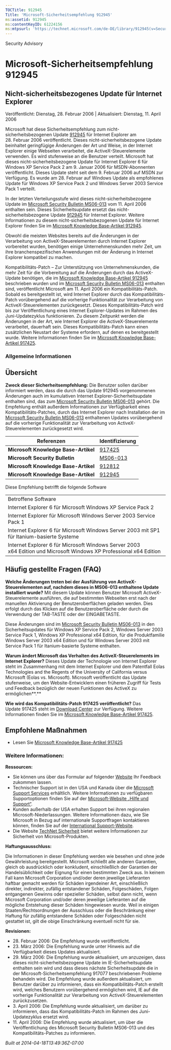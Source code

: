 ```yaml
---
TOCTitle: 912945
Title: 'Microsoft-Sicherheitsempfehlung 912945'
ms:assetid: 912945
ms:contentKeyID: 61224156
ms:mtpsurl: 'https://technet.microsoft.com/de-DE/library/912945(v=Security.10)'
---
```


Security Advisory

Microsoft-Sicherheitsempfehlung 912945
======================================

Nicht-sicherheitsbezogenes Update für Internet Explorer
-------------------------------------------------------

Veröffentlicht: Dienstag, 28. Februar 2006 | Aktualisiert: Dienstag, 11. April 2006

Microsoft hat diese Sicherheitsempfehlung zum nicht-sicherheitsbezogenen Update [912945](http://support.microsoft.com/kb/912945) für Internet Explorer am 28. Februar 2006 veröffentlicht. Dieses nicht-sicherheitsbezogene Update beinhaltet geringfügige Änderungen der Art und Weise, in der Internet Explorer einige Webseiten verarbeitet, die ActiveX-Steuerelemente verwenden. Es wird stufenweise an die Benutzer verteilt. Microsoft hat dieses nicht-sicherheitsbezogene Update für Internet Explorer 6 für Windows XP Service Pack 2 am 9. Januar 2006 für MSDN-Abonnenten veröffentlicht. Dieses Update steht seit dem 9. Februar 2006 auf MSDN zur Verfügung. Es wurde am 28. Februar auf Windows Update als empfohlenes Update für Windows XP Service Pack 2 und Windows Server 2003 Service Pack 1 verteilt.

In der letzten Verteilungsstufe wird dieses nicht-sicherheitsbezogene Update im [Microsoft Security Bulletin MS06-013](http://www.microsoft.com/germany/technet/sicherheit/bulletins/ms06-013.mspx) vom 11. April 2006 enthalten sein. Dieses Sicherheitsupdate ersetzt das nicht-sicherheitsbezogene Update [912945](http://support.microsoft.com/kb/912945) für Internet Explorer. Weitere Informationen zu diesem nicht-sicherheitsbezogenen Update für Internet Explorer finden Sie im [Microsoft Knowledge Base-Artikel 912945](http://support.microsoft.com/kb/912945).

Obwohl die meisten Websites bereits auf die Änderungen in der Verarbeitung von ActiveX-Steuerelementen durch Internet Explorer vorbereitet wurden, benötigen einige Unternehmenskunden mehr Zeit, um ihre branchenspezifischen Anwendungen mit der Änderung in Internet Explorer kompatibel zu machen.

Kompatibilitäts-Patch – Zur Unterstützung von Unternehmenskunden, die mehr Zeit für die Vorbereitung auf die Änderungen durch das ActiveX-Update benötigen, die im [Microsoft Knowledge Base-Artikel 912945](http://support.microsoft.com/kb/912945) beschrieben wurden und im [Microsoft Security Bulletin MS06-013](http://www.microsoft.com/germany/technet/sicherheit/bulletins/ms06-013.mspx) enthalten sind, veröffentlicht Microsoft am 11. April 2006 ein Kompatibilitäts-Patch. Sobald es bereitgestellt ist, wird Internet Explorer durch das Kompatibilitäts-Patch vorübergehend auf die vorherige Funktionalität zur Verarbeitung von ActiveX-Steuerelementen zurückgesetzt. Dieses Kompatibilitäts-Patch wird bis zur Veröffentlichung eines Internet Explorer-Updates im Rahmen des Juni-Updatezyklus funktionieren. Zu diesem Zeitpunkt werden die Änderungen in der Art, wie Internet Explorer die ActiveX-Steuerelemente verarbeitet, dauerhaft sein. Dieses Kompatibilitäts-Patch kann einen zusätzlichen Neustart der Systeme erfordern, auf denen es bereitgestellt wurde. Weitere Informationen finden Sie im [Microsoft Knowledge Base-Artikel 917425](http://support.microsoft.com/kb/917425).

### Allgemeine Informationen

Übersicht
---------

<span></span>
**Zweck dieser Sicherheitsempfehlung:** Die Benutzer sollen darüber informiert werden, dass die durch das Update 912945 vorgenommenen Änderungen auch im kumulativen Internet Explorer-Sicherheitsupdate enthalten sind, das zum [Microsoft Security Bulletin MS06-013](http://www.microsoft.com/germany/technet/sicherheit/bulletins/ms06-013.mspx) gehört. Die Empfehlung enthält außerdem Informationen zur Verfügbarkeit eines Kompatibilitäts-Patches, durch das Internet Explorer nach Installation der im [Microsoft Security Bulletin MS06-013](http://www.microsoft.com/germany/technet/sicherheit/bulletins/ms06-013.mspx) enthaltenen Updates vorübergehend auf die vorherige Funktionalität zur Verarbeitung von ActiveX-Steuerelementen zurückgesetzt wird.

| Referenzen                           | Identifizierung                                                                         |
|--------------------------------------|-----------------------------------------------------------------------------------------|
| **Microsoft Knowledge Base-Artikel** | [917425](http://support.microsoft.com/kb/917425)                                        |
| **Microsoft Security Bulletin**      | [MS06-013](http://www.microsoft.com/germany/technet/sicherheit/bulletins/ms06-013.mspx) |
| **Microsoft Knowledge Base-Artikel** | [912812](http://support.microsoft.com/kb/912812)                                        |
| **Microsoft Knowledge Base-Artikel** | [912945](http://support.microsoft.com/kb/912945)                                        |

Diese Empfehlung betrifft die folgende Software

|                                                                                                                     |
|---------------------------------------------------------------------------------------------------------------------|
| Betroffene Software                                                                                                 |
| Internet Explorer 6 für Microsoft Windows XP Service Pack 2                                                         |
| Internet Explorer für Microsoft Windows Server 2003 Service Pack 1                                                  |
| Internet Explorer 6 für Microsoft Windows Server 2003 mit SP1 für Itanium-basierte Systeme                          |
| Internet Explorer 6 für Microsoft Windows Server 2003 x64 Edition und Microsoft Windows XP Professional x64 Edition |

Häufig gestellte Fragen (FAQ)
-----------------------------

<span></span>
**Welche Änderungen treten bei der Ausführung von ActiveX-Steuerelementen auf, nachdem dieses in MS06-013 enthaltene Update installiert wurde?**
Mit diesem Update können Benutzer Microsoft ActiveX-Steuerelemente ausführen, die auf bestimmten Webseiten erst nach der manuellen Aktivierung der Benutzeroberflächen geladen werden. Dies erfolgt durch das Klicken auf die Benutzeroberfläche oder durch die Verwendung der TAB-TASTE oder der EINGABETASTE.

Diese Änderungen sind im [Microsoft Security Bulletin MS06-013](http://www.microsoft.com/germany/technet/sicherheit/bulletins/ms06-013.mspx) in den Sicherheitsupdates für Windows XP Service Pack 2, Windows Server 2003 Service Pack 1, Windows XP Professional x64 Edition, für die Produktfamilie Windows Server 2003 x64 Edition und für Windows Server 2003 mit Service Pack 1 für Itanium-basierte Systeme enthalten.

**Warum ändert Microsoft das Verhalten des ActiveX-Steuerelements im Internet Explorer?**
Dieses Update der Technologie von Internet Explorer steht im Zusammenhang mit dem Internet Explorer und dem Patentfall Eolas Technologies and the Regents of the University of California versus Microsoft (Eolas vs. Microsoft). Microsoft veröffentlicht das Update stufenweise, um den Website-Entwicklern einen früheren Zugriff für Tests und Feedback bezüglich der neuen Funktionen des ActiveX zu ermöglichen**.**

**Wie wird das Kompatibilitäts-Patch 917425 veröffentlicht?**
Das Update 917425 steht im [Download Center](http://www.microsoft.com/downloads/) zur Verfügung. Weitere Informationen finden Sie im [Microsoft Knowledge Base-Artikel 917425](http://support.microsoft.com/kb/917425).

Empfohlene Maßnahmen
--------------------

<span></span>
-   Lesen Sie [Microsoft Knowledge Base-Artikel 917425](http://support.microsoft.com/kb/917425)

### Weitere Informationen:

**Ressourcen:**

-   Sie können uns über das Formular auf folgender [Website](https://support.microsoft.com/common/survey.aspx?scid=sw;en;1257&amp;showpage=1&amp;ws=technet&amp;sd=tech) Ihr Feedback zukommen lassen.
-   Technischer Support ist in den USA und Kanada über die [Microsoft Support Services](http://go.microsoft.com/fwlink/?linkid=21131) erhältlich. Weitere Informationen zu verfügbaren Supportoptionen finden Sie auf der [Microsoft-Website „Hilfe und Support“](http://support.microsoft.com/).
-   Kunden außerhalb der USA erhalten Support bei ihren regionalen Microsoft-Niederlassungen. Weitere Informationen dazu, wie Sie Microsoft in Bezug auf internationale Supportfragen kontaktieren können, finden Sie auf der [International Support-Website](http://go.microsoft.com/fwlink/?linkid=21155).
-   Die Website [TechNet Sicherheit](http://www.microsoft.com/germany/technet/sicherheit/default.mspx) bietet weitere Informationen zur Sicherheit von Microsoft-Produkten.

**Haftungsausschluss:**

Die Informationen in dieser Empfehlung werden wie besehen und ohne jede Gewährleistung bereitgestellt. Microsoft schließt alle anderen Garantien, gleich ob ausdrücklich oder konkludent, einschließlich der Garantien der Handelsüblichkeit oder Eignung für einen bestimmten Zweck aus. In keinem Fall kann Microsoft Corporation und/oder deren jeweilige Lieferanten haftbar gemacht werden für Schäden irgendeiner Art, einschließlich direkter, indirekter, zufällig entstandener Schäden, Folgeschäden, Folgen entgangenen Gewinns oder spezieller Schäden, selbst dann nicht, wenn Microsoft Corporation und/oder deren jeweilige Lieferanten auf die mögliche Entstehung dieser Schäden hingewiesen wurde. Weil in einigen Staaten/Rechtsordnungen der Ausschluss oder die Beschränkung einer Haftung für zufällig entstandene Schäden oder Folgeschäden nicht gestattet ist, gilt die obige Einschränkung eventuell nicht für sie.

**Revisionen:**

-   28. Februar 2006: Die Empfehlung wurde veröffentlicht.
-   23. März 2006: Die Empfehlung wurde unter Hinweis auf die Verfügbarkeit dieses Updates aktualisiert.
-   29. März 2006: Die Empfehlung wurde aktualisiert, um anzuzeigen, dass dieses nicht-sicherheitsbezogene Update im IE-Sicherheitsupdate enthalten sein wird und dass dieses nächste Sicherheitsupdate die in der Microsoft-Sicherheitsempfehlung 917077 beschriebenen Probleme behandeln wird. Die Empfehlung wurde außerdem aktualisiert, um Benutzer darüber zu informieren, dass ein Kompatibilitäts-Patch erstellt wird, welches Benutzern vorübergehend ermöglichen wird, IE auf die vorherige Funktionalität zur Verarbeitung von ActiveX-Steuerelementen zurückzusetzen.
-   3. April 2006: Die Empfehlung wurde aktualisiert, um darüber zu informieren, dass das Kompatibilitäts-Patch im Rahmen des Juni-Updatezyklus ersetzt wird.
-   11. April 2006: Die Empfehlung wurde aktualisiert, um über die Veröffentlichung des Microsoft Security Bulletin MS06-013 und des Kompatibilitäts-Patches zu informieren.

*Built at 2014-04-18T13:49:36Z-07:00*
